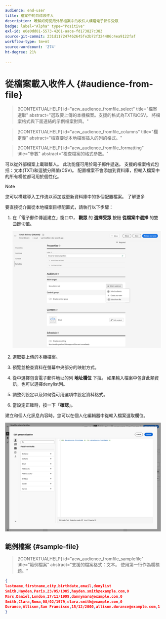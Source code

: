 ```yaml
---
audience: end-user
title: 檔案中的目標收件人
description: 瞭解如何使用外部檔案中的收件人構建電子郵件受眾
badge: label="Alpha" type="Positive"
exl-id: e6e0dd01-5573-4261-aace-fd173827c383
source-git-commit: 231d117247462645fe2b72f324486c4ea9122faf
workflow-type: tm+mt
source-wordcount: '274'
ht-degree: 21%

---
```


# 從檔案載入收件人 {#audience-from-file}

>[!CONTEXTUALHELP]
>id="acw_audience_fromfile_select"
>title="檔案選取"
>abstract="選取要上傳的本機檔案。支援的格式為TXT和CSV。 將檔案格式與下面連結的示例檔案對齊。"

>[!CONTEXTUALHELP]
>id="acw_audience_fromfile_columns"
>title="欄定義"
>abstract="檢查要從本地檔案插入的列的格式。"

>[!CONTEXTUALHELP]
>id="acw_audience_fromfile_formatting"
>title="參數"
>abstract="檢查檔案的格式參數。"

可以從外部檔案上載聯繫人。 此功能僅可用於電子郵件遞送。 支援的檔案格式包括：文本(TXT)和逗號分隔值(CSV)。 配置檔案不會添加到資料庫，但輸入檔案中的所有欄位都可用於個性化。

>[!NOTE]
>
>您可以構建導入工作流以添加或更新資料庫中的多個配置檔案。 了解更多


要直接從介面從本地檔案目標配置式，請執行以下步驟：

1. 在「電子郵件傳遞建立」窗口中， **觀眾** 的 **選擇受眾** 按鈕 **從檔案中選擇** 的雙曲餘切值。

   ![](assets/select-from-file.png)

1. 選取要上傳的本機檔案。
1. 預覽並檢查資料在螢幕中央部分的映射方式。
1. 從中選擇包含電子郵件地址的列 **地址欄位** 下拉。 如果輸入檔案中包含此類資訊，也可以選擇denylist列。
1. 調整列設定以及如何從可用選項中設定資料格式。
1. 當設定正確時，按一下「**確認**」。

建立和個人化訊息內容時，您可以在個人化編輯器中從輸入檔案選取欄位。

![](assets/select-external-perso.png)

## 範例檔案 {#sample-file}

>[!CONTEXTUALHELP]
>id="acw_audience_fromfile_samplefile"
>title="範例檔案"
>abstract="支援的檔案格式：文本。 使用第一行作為欄標題。"


```json
{
lastname,firstname,city,birthdate,email,denylist
Smith,Hayden,Paris,23/05/1985,hayden.smith@example.com,0
Mars,Daniel,London,17/11/1999,dannymars@example.com,0
Smith,Clara,Roma,08/02/1979,clara.smith@example.com,0
Durance,Allison,San Francisco,15/12/2000,allison.durance@example.com,1
}
```
